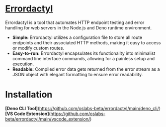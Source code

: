 # [Errordactyl](https://errordactyl.com/)

Errordactyl is a tool that automates HTTP endpoint testing and error handling for web servers in the Node.js and Deno runtime environment.

* **Simple:** Errordactyl utilizes a configuration file to store all route endpoints and their associated HTTP methods, making it easy to access or modify custom routes.
* **Easy-to-run:** Errordactyl encapsulates its functionality into minimalist command line interface commands, allowing for a painless setup and execution. 
* **Readable:** Compiled error data gets returned from the error stream as a JSON object with elegant formatting to ensure error readability. 

# Installation
**[Deno CLI Tool]**(https://github.com/oslabs-beta/errordactyl/main/deno_cli/)
**[VS Code Extension]**(https://github.com/oslabs-beta/errordactyl/main/vscode_extension/)
